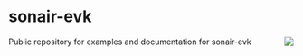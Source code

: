 # sonair-evk

<img src="https://github.com/user-attachments/assets/90a13feb-4978-40c9-b9a4-e35ac17033ca" align="right">


Public repository for examples and documentation for sonair-evk
